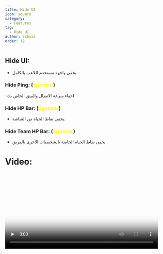 ```yaml
---
title: Hide UI
icon: square
category:
  - Features
tag:
  - Hide UI
author: Schvis
order: 12
---
```


## Hide UI:
- يخفي واجهة مستخدم اللاعب بالكامل.
### Hide Ping: (<span style='color:yellow;'>Sponsor</span>)
-اخفاء سرعة الاتصال والبينق الخاص بك 
### Hide HP Bar: (<span style='color:yellow;'>Sponsor</span>)
- يخفي نقاط الحياة من الشاشة.
### Hide Team HP Bar: (<span style='color:yellow;'>Sponsor</span>)
- يخفي نقاط الحياة الخاصة بالشخصيات الأخرى بالفريق

# Video:

<video controls preload="none" width="100%" poster="https://nextcloud.atruicardona.xyz/s/tRDjSriLiqs6QWq/preview"><source src="https://nextcloud.atruicardona.xyz/s/tRDjSriLiqs6QWq/download" type="video/mp4"></video>